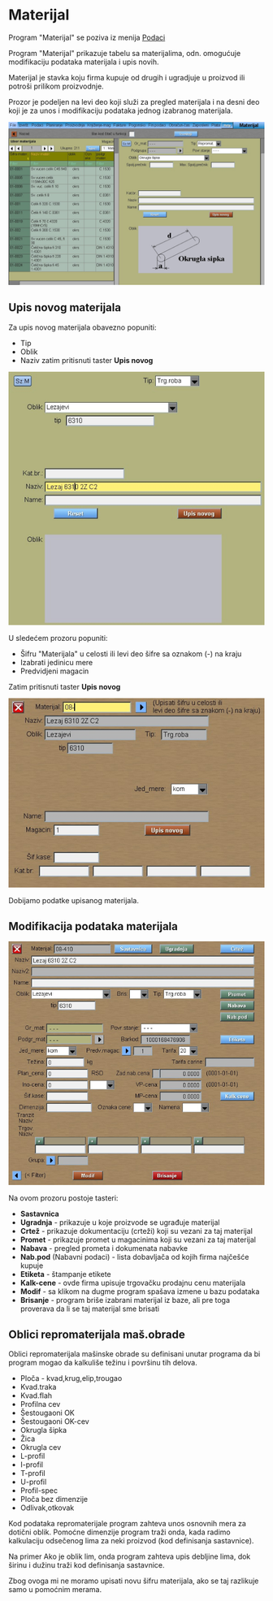# Materijal

Program "Materijal" se poziva iz menija [Podaci](../m_sr.md)

Program "Materijal" prikazuje tabelu sa materijalima, odn. omogućuje modifikaciju podataka materijala i upis novih.

Materijal je stavka koju firma kupuje od drugih i ugradjuje u proizvod ili potroši prilikom proizvodnje.

Prozor je podeljen na levi deo koji služi za pregled materijala i na desni deo koji je za unos i modifikaciju
podataka jednog izabranog materijala.

![Image](materijal_izbor.jpg)

## Upis novog materijala

Za upis novog materijala obavezno popuniti:
- Tip
- Oblik
- Naziv
zatim pritisnuti taster **Upis novog**

![Image](materijal_upis1.jpg)

U sledećem prozoru popuniti:
- Šifru "Materijala" u celosti ili levi deo šifre sa oznakom (-) na kraju
- Izabrati jedinicu mere
- Predvidjeni magacin

Zatim pritisnuti taster **Upis novog** 

![Image](materijal_upis2.jpg)

Dobijamo podatke upisanog materijala.

## Modifikacija podataka materijala

![Image](materijal_modif.jpg)

Na ovom prozoru postoje tasteri:
- **Sastavnica**
- **Ugradnja** - prikazuje u koje proizvode se ugrađuje materijal
- **Crtež** - prikazuje dokumentaciju (crteži) koji su vezani za taj materijal
- **Promet** - prikazuje promet u magacinima koji su vezani za taj materijal
- **Nabava** - pregled prometa i dokumenata nabavke
- **Nab.pod** (Nabavni podaci) - lista dobavljača od kojih firma najčešće kupuje
- **Etiketa** - štampanje etikete
- **Kalk-cene** - ovde firma upisuje trgovačku prodajnu cenu materijala
- **Modif** - sa klikom na dugme program spašava izmene u bazu podataka
- **Brisanje** - program briše izabrani materijal iz baze, ali pre toga proverava da li se taj materijal sme brisati

## Oblici repromaterijala maš.obrade

Oblici repromaterijala mašinske obrade su definisani unutar programa 
da bi program mogao da kalkuliše težinu i površinu tih delova.

- Ploča - kvad,krug,elip,trougao
- Kvad.traka
- Kvad.flah
- Profilna cev
- Šestougaoni OK
- Šestougaoni OK-cev
- Okrugla šipka
- Žica
- Okrugla cev
- L-profil
- I-profil
- T-profil
- U-profil
- Profil-spec
- Ploča bez dimenzije
- Odlivak,otkovak

Kod podataka repromaterijale program zahteva unos osnovnih mera
za dotični oblik. Pomoćne dimenzije program traži onda, kada radimo
kalkulaciju odsečenog lima za neki proizvod (kod definisanja sastavnice).

Na primer Ako je oblik lim, onda program zahteva upis debljine lima,
dok širinu i dužinu traži kod definisanja sastavnice.

Zbog ovoga mi ne moramo upisati novu šifru materijala, ako se taj
razlikuje samo u pomoćnim merama.




